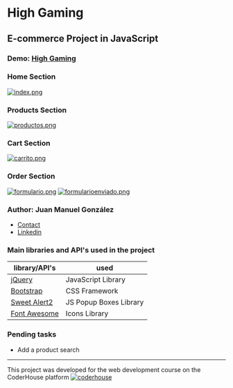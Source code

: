 #  High Gaming

## E-commerce Project in JavaScript



### Demo: [High Gaming](https://juanmg22.github.io/High-Gaming/)


### Home Section
[![index.png](https://i.postimg.cc/3NBmQr5C/index.png)](https://postimg.cc/y3DkFHNk)

### Products Section
[![productos.png](https://i.postimg.cc/CxdD9Vvk/productos.png)](https://postimg.cc/pmbpn3ML)

### Cart Section
[![carrito.png](https://i.postimg.cc/RhN44G2s/carrito.png)](https://postimg.cc/SYFwGLSC)

### Order Section
[![formulario.png](https://i.postimg.cc/Hk4DGfVW/formulario.png)](https://postimg.cc/5X0kLKBD)
[![formularioenviado.png](https://i.postimg.cc/D09kFhr0/formularioenviado.png)](https://postimg.cc/p5J1Yg1M)

### Author: Juan Manuel González

- [Contact](mailto:Juan.m-gonzalez@outlook.com)
- [Linkedin](https://www.linkedin.com/in/juan-manuel-gonzalez-041576218/)


### Main libraries and API's used in the project

| library/API's                                                    | used                      |
| ---------------------------------------------------------------- | ------------------------- |
| [jQuery](https://jquery.com/)                                    | JavaScript Library        |
| [Bootstrap](https://getbootstrap.com/)                           | CSS Framework             |
| [Sweet Alert2](https://sweetalert2.github.io/)                   | JS Popup Boxes Library    |
| [Font Awesome](https://fontawesome.com/)                         | Icons Library             |



### Pending tasks

- Add a product search
---

This project was developed for the web development course on the CoderHouse platform [![coderhouse](https://emprelatam.com/wp-content/uploads/2019/10/logos-coderhouse-01.png)](https://www.coderhouse.com/)
